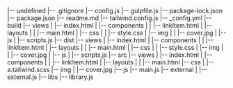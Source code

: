 |-- undefined
    |-- .gitignore
    |-- config.js
    |-- gulpfile.js
    |-- package-lock.json
    |-- package.json
    |-- readme.md
    |-- tailwind.config.js
    |-- _config.yml
    |-- build
        |-- views
        |   |-- index.html
        |   |-- components
        |   |  |-- linkItem.html
        |   |-- layouts
        |   |  |-- main.html
    |   |-- css
    |   |   |-- style.css
    |   |-- img
    |   |   |-- cover.jpg
    |   |-- js
    |       |-- scripts.js
    |-- dist
        |-- views
        |   |-- index.html
        |   |-- components
        |   |  |-- linkItem.html
        |   |-- layouts
        |   |  |-- main.html
    |   |-- css
    |   |   |-- style.css
    |   |-- img
    |   |   |-- cover.jpg
    |   |-- js
    |       |-- scripts.js
    |-- src
        |-- views
        |   |-- index.html
        |   |-- components
        |   |  |-- linkItem.html
        |   |-- layouts
        |   |  |-- main.html
        |-- css
        |   |-- a.tailwind.scss
        |-- img
        |   |-- cover.jpg
        |-- js
            |-- main.js
            |-- external
            |   |-- external.js
            |-- libs
                |-- library.js
